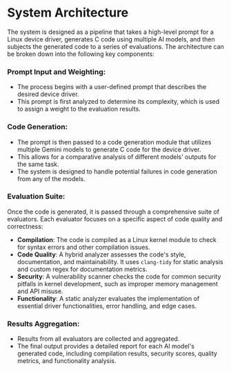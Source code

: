 # System Architecture

The system is designed as a pipeline that takes a high-level prompt for a Linux device driver, generates C code using multiple AI models, and then subjects the generated code to a series of evaluations. The architecture can be broken down into the following key components:

### Prompt Input and Weighting:
* The process begins with a user-defined prompt that describes the desired device driver.
* This prompt is first analyzed to determine its complexity, which is used to assign a weight to the evaluation results.

### Code Generation:
* The prompt is then passed to a code generation module that utilizes multiple Gemini models to generate C code for the device driver.
* This allows for a comparative analysis of different models' outputs for the same task.
* The system is designed to handle potential failures in code generation from any of the models.

### Evaluation Suite:
Once the code is generated, it is passed through a comprehensive suite of evaluators. Each evaluator focuses on a specific aspect of code quality and correctness:
* **Compilation**: The code is compiled as a Linux kernel module to check for syntax errors and other compilation issues.
* **Code Quality**: A hybrid analyzer assesses the code's style, documentation, and maintainability. It uses `clang-tidy` for static analysis and custom regex for documentation metrics.
* **Security**: A vulnerability scanner checks the code for common security pitfalls in kernel development, such as improper memory management and API misuse.
* **Functionality**: A static analyzer evaluates the implementation of essential driver functionalities, error handling, and edge cases.

### Results Aggregation:
* Results from all evaluators are collected and aggregated.
* The final output provides a detailed report for each AI model's generated code, including compilation results, security scores, quality metrics, and functionality analysis.

